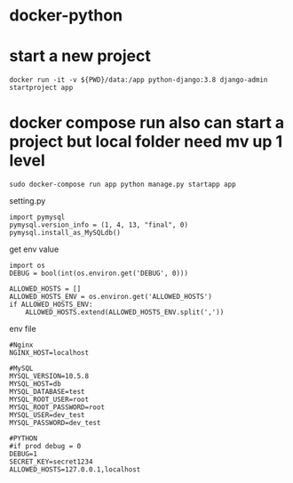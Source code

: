 # docker-python

# start a new project 
```
docker run -it -v ${PWD}/data:/app python-django:3.8 django-admin startproject app
```
# docker compose run also can start a project but local folder need mv up 1 level
```
sudo docker-compose run app python manage.py startapp app
```

setting.py
```
import pymysql
pymysql.version_info = (1, 4, 13, "final", 0)
pymysql.install_as_MySQLdb()
```

get env value 
```
import os
DEBUG = bool(int(os.environ.get('DEBUG', 0)))

ALLOWED_HOSTS = []
ALLOWED_HOSTS_ENV = os.environ.get('ALLOWED_HOSTS')
if ALLOWED_HOSTS_ENV:
    ALLOWED_HOSTS.extend(ALLOWED_HOSTS_ENV.split(','))
```

env file
```
#Nginx
NGINX_HOST=localhost

#MySQL 
MYSQL_VERSION=10.5.8
MYSQL_HOST=db
MYSQL_DATABASE=test
MYSQL_ROOT_USER=root
MYSQL_ROOT_PASSWORD=root
MYSQL_USER=dev_test
MYSQL_PASSWORD=dev_test

#PYTHON
#if prod debug = 0
DEBUG=1
SECRET_KEY=secret1234
ALLOWED_HOSTS=127.0.0.1,localhost  
```